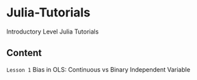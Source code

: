 # Julia-Tutorials
Introductory Level Julia Tutorials

## Content
`Lesson 1` Bias in OLS: Continuous vs Binary Independent Variable
